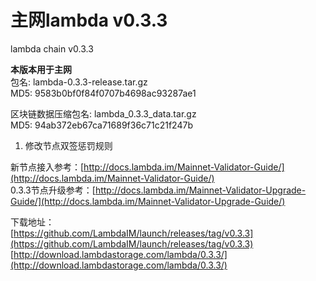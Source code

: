 # 主网lambda v0.3.3

lambda chain v0.3.3

**本版本用于主网**  
包名: lambda-0.3.3-release.tar.gz   
MD5: 9583b0bf0f84f0707b4698ac93287ae1 

区块链数据压缩包名: lambda_0.3.3_data.tar.gz  
MD5: 94ab372eb67ca71689f36c71c21f247b  

1. 修改节点双签惩罚规则

新节点接入参考：[http://docs.lambda.im/Mainnet-Validator-Guide/](http://docs.lambda.im/Mainnet-Validator-Guide/)  
0.3.3节点升级参考：[http://docs.lambda.im/Mainnet-Validator-Upgrade-Guide/](http://docs.lambda.im/Mainnet-Validator-Upgrade-Guide/)

下载地址：  
[https://github.com/LambdaIM/launch/releases/tag/v0.3.3](https://github.com/LambdaIM/launch/releases/tag/v0.3.3)  
[http://download.lambdastorage.com/lambda/0.3.3/](http://download.lambdastorage.com/lambda/0.3.3/)